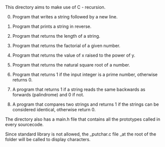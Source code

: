 This directory aims to make use of C - recursion.

0. Program that writes a string followed by a new line.

1. Program that prints a string in reverse.

2. Program that returns the length of a string.

3. Program that returns the factorial of a given number.

4. Program that returns the value of x raised to the power of y.

5. Program that returns the natural square root of a number.

6. Program that returns 1 if the input integer is a prime number, otherwise returns 0.

7. A program that returns 1 if a string reads the same backwards as forwards (palindrome) and 0 if not.

8. A program that compares two strings and returns 1 if the strings can be considered identical, otherwise return 0.


The directory also has a main.h file that contains all the prototypes called in every sourcecode.


Since standard library is not allowed, the _putchar.c file _at the root of the folder will be called to display characters.
